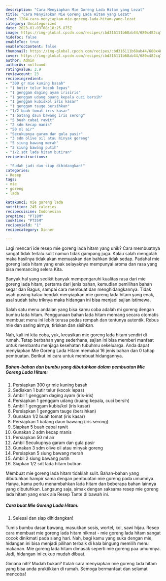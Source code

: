 ```yaml
---
description: "Cara Menyiapkan Mie Goreng Lada Hitam yang Lezat"
title: "Cara Menyiapkan Mie Goreng Lada Hitam yang Lezat"
slug: 1204-cara-menyiapkan-mie-goreng-lada-hitam-yang-lezat
category: Uncategorized
date: 2023-01-03T08:18:25.875Z
image: https://img-global.cpcdn.com/recipes/cbd316111b68ab44/680x482cq70/mie-goreng-lada-hitam-foto-resep-utama.jpg
hideToc: false
enableToc: true
enableTocContent: false
thumbnail: https://img-global.cpcdn.com/recipes/cbd316111b68ab44/680x482cq70/mie-goreng-lada-hitam-foto-resep-utama.jpg
cover: https://img-global.cpcdn.com/recipes/cbd316111b68ab44/680x482cq70/mie-goreng-lada-hitam-foto-resep-utama.jpg
author: Admin
authorAv: notfound
ratingvalue: 3.9
reviewcount: 23
recipeingredient:
- "300 gr mie kuning basah"
- "1 butir telur kocok lepas"
- "1 genggam daging ayam irisiris"
- "1 genggam udang buang kepala cuci bersih"
- "1 genggam kubiskol iris kasar"
- "1 genggam tauge bersihkan"
- "1/2 buah tomat iris kasar"
- "1 batang daun bawang iris serong"
- "5 buah cabai rawit"
- "2 sdm kecap manis"
- "50 ml air"
- "Secukupnya garam dan gula pasir"
- "3 sdm olive oil atau minyak goreng"
- "5 siung bawang merah"
- "2 siung bawang putih"
- "1/2 sdt lada hitam butiran"
recipeinstructions:

- "Sudah jadi dan siap dihidangkan!"
categories:
- Resep
tags:
- mie
- goreng
- lada

katakunci: mie goreng lada 
nutrition: 245 calories
recipecuisine: Indonesian
preptime: "PT18M"
cooktime: "PT35M"
recipeyield: "1"
recipecategory: Dinner

---
```





Lagi mencari ide resep mie goreng lada hitam yang unik? Cara membuatnya sangat tidak terlalu sulit namun tidak gampang juga. Kalau salah mengolah maka hasilnya tidak akan memuaskan dan bahkan tidak sedap. Padahal mie goreng lada hitam yang enak selayaknya mempunyai aroma dan rasa yang bisa memancing selera Kita.





Banyak hal yang sedikit banyak mempengaruhi kualitas rasa dari mie goreng lada hitam, pertama dari jenis bahan, kemudian pemilihan bahan segar dan Bagus, sampai cara membuat dan menghidangkannya. Tidak usah pusing kalau hendak menyiapkan mie goreng lada hitam yang enak,      asal sudah tahu triknya maka hidangan ini bisa menjadi sajian istimewa.














Salah satu menu andalan yang bisa kamu coba adalah mi goreng dengan bumbu lada hitam. Penggunaan bahan lada hitam memang secara otomatis membuat menu ini lebih terasa pedas rempah dan tentunya autentik. Rebus mie dan saring airnya, tiriskan dan sisihkan.






Nah, kali ini kita coba, yuk, kreasikan mie goreng lada hitam sendiri di rumah. Tetap berbahan yang sederhana, sajian ini bisa memberi manfaat untuk membantu menjaga kesehatan tubuhmu sekeluarga. Anda dapat menyiapkan Mie Goreng Lada Hitam memakai 16 jenis bahan dan 0 tahap pembuatan. Berikut ini cara untuk membuat hidangannya.

<!--inarticleads1-->

##### Bahan-bahan dan bumbu yang dibutuhkan dalam pembuatan Mie Goreng Lada Hitam:

1. Persiapkan 300 gr mie kuning basah
1. Sediakan 1 butir telur (kocok lepas)
1. Ambil 1 genggam daging ayam (iris-iris)
1. Persiapkan 1 genggam udang (buang kepala, cuci bersih)
1. Ambil 1 genggam kubis/kol (iris kasar)
1. Persiapkan 1 genggam tauge (bersihkan)
1. Gunakan 1/2 buah tomat (iris kasar)
1. Persiapkan 1 batang daun bawang (iris serong)
1. Siapkan 5 buah cabai rawit
1. Gunakan 2 sdm kecap manis
1. Persiapkan 50 ml air
1. Ambil Secukupnya garam dan gula pasir
1. Gunakan 3 sdm olive oil atau minyak goreng
1. Persiapkan 5 siung bawang merah
1. Ambil 2 siung bawang putih
1. Siapkan 1/2 sdt lada hitam butiran


Membuat mie goreng lada hitam tidaklah sulit. Bahan-bahan yang dibutuhkan hampir sama dengan pembuatan mie goreng pada umumnya. Hanya, kamu perlu menambahkan lada hitam dan beberapa bahan lainnya yang dibutuhkan. Langsung saja, simak dengan saksama resep mie goreng lada hitam yang enak ala Resep Tante di bawah ini. 

<!--inarticleads2-->

##### Cara buat Mie Goreng Lada Hitam:


1. Selesai dan siap dihidangkan!

Tumis bumbu dasar bawang, masukkan sosis, wortel, kol, sawi hijau. Resep cara membuat mie goreng lada hitam nikmat - mie goreng lada hitam sangat cocok dinikmati pada siang hari. Nah, bagi kamu yang suka dengan mie, hidangan ini bisa menjadi pilihan terbaik di kala bingung memilih menu makanan. Mie goreng lada hitam dimasak seperti mie goreng paa umumnya. Jadi, hidangan ini cukup mudah dibuat. 

Gimana nih? Mudah bukan? Itulah cara menyiapkan mie goreng lada hitam yang bisa anda praktikkan di rumah. Semoga bermanfaat dan selamat mencoba!
